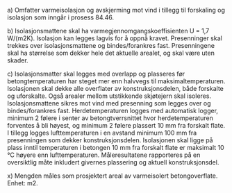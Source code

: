 a) Omfatter varmeisolasjon og avskjerming mot vind i tillegg til forskaling og isolasjon som inngår i prosess 84.46.

b) Isolasjonsmattene skal ha varmegjennomgangskoeffisienten U = 1,7 W/(m2K). Isolasjon kan legges lagvis for å oppnå kravet. Presenninger skal trekkes over isolasjonsmattene og bindes/forankres fast. Presenningene skal ha størrelse som dekker hele det aktuelle arealet, og skal være uten skader.

c) Isolasjonsmatter skal legges med overlapp og plasseres før betongtemperaturen har steget mer enn halvvegs til maksimaltemperaturen. Isolasjonen skal dekke alle overflater av konstruksjonsdelen, både forskalte og uforskalte. Også arealer mellom utstikkende skjøtejern skal isoleres. Isolasjonsmattene sikres mot vind med presenning som legges over og bindes/forankres fast.
Herdetemperaturen logges med automatisk logger, minimum 2 følere i senter av betongtverrsnittet hvor herdetemperaturen forventes å bli høyest, og minimum 2 følere plassert 10 mm fra forskalt flate. I tillegg logges lufttemperaturen i en avstand minimum 100 mm fra presenningen som dekker konstruksjonsdelen.
Isolasjonen skal ligge på plass inntil temperaturen i betongen 10 mm fra forskalt flate er maksimalt 10 °C høyere enn lufttemperaturen.
Måleresultatene rapporteres på en oversiktlig måte inkludert givernes plassering og aktuell konstruksjonsdel.

x) Mengden måles som prosjektert areal av varmeisolert betongoverflate. Enhet: m2.

